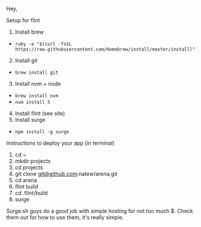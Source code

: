 Hey,

Setup for flint

1. Install brew
  - `ruby -e "$(curl -fsSL https://raw.githubusercontent.com/Homebrew/install/master/install)"`
2. Install git
  - `brew install git`
3. Install nvm + node
  - `brew install nvm`
  - `nvm install 5`
4. Install flint (see site)
4. Install surge
  - `npm install -g surge`

Instructions to deploy your app (in terminal)

1. cd ~
2. mkdir projects
3. cd projects
1. git clone git@github.com:natew/arena.git
2. cd arena
3. flint build
4. cd .flint/build
5. surge

Surge.sh guys do a good job with simple hosting for not too much $. Check them out for how to use them, it's really simple.
